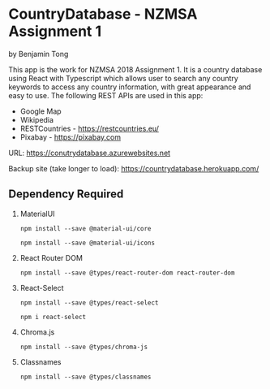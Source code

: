 # CountryDatabase - NZMSA Assignment 1
by Benjamin Tong

This app is the work for NZMSA 2018 Assignment 1. It is a country database using React with Typescript which allows user to search any country keywords to access any country information, with great appearance and easy to use. The following REST APIs are used in this app:

* Google Map
* Wikipedia
* RESTCountries - https://restcountries.eu/
* Pixabay - https://pixabay.com

URL: https://conutrydatabase.azurewebsites.net

Backup site (take longer to load): https://countrydatabase.herokuapp.com/

## Dependency Required

1. MaterialUI

    `npm install --save @material-ui/core`

    `npm install --save @material-ui/icons`

2. React Router DOM

    `npm install --save @types/react-router-dom react-router-dom`

3. React-Select

    `npm install --save @types/react-select`

    `npm i react-select`

4. Chroma.js

    `npm install --save @types/chroma-js`

5. Classnames

    `npm install --save @types/classnames`
